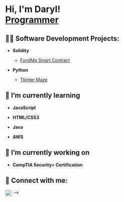 <h1>Hi, I'm Daryl! <br/><a href="https://github.com/darylbonny">Programmer</a>
 
<h2>👨‍💻 Software Development Projects:</h2>
 
- <b>Solidity</b>
  
  - [FundMe Smart Contract](https://github.com/darylbonny/FundMe)
  
- <b>Python</b>
 
  - [Tkinter Maze](https://github.com/darylbonny/Tkinter-Maze)

<h2>🌱 I’m currently learning </h2>

  - <b>JavaScript</b>

  - <b>HTML/CSS3</b>

  - <b>Java</b>
 
  - <b>AWS</b>
 

<h2>🔭 I’m currently working on</h2>

  - <b>CompTIA Security+ Certification</b>


<h2> 🤳 Connect with me:</h2>

[<img align="left" alt="techdaryl | LinkedIn" width="22px" src="https://user-images.githubusercontent.com/21668683/208006501-d0f369cb-049d-4ea9-b053-c190992135df.png" />][linkedin]

[linkedin]: https://linkedin.com/in/techdaryl



<!-- Here are some ideas to get you started:

- 🔭 I’m currently working on ...
- 🌱 I’m currently learning ...
- 👯 I’m looking to collaborate on ...
- 🤔 I’m looking for help with ...
- 💬 Ask me about ...
- 📫 How to reach me: ...
- 😄 Pronouns: ...
- ⚡ Fun fact: ...
--> -->
